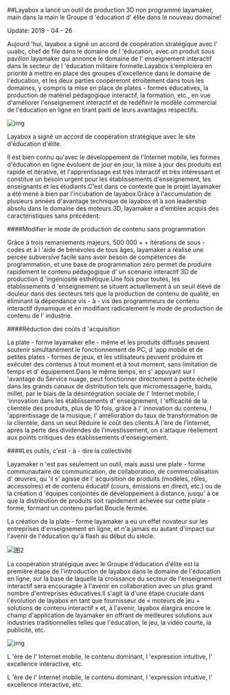 ##Layabox a lancé un outil de production 3D non programmé layamaker, main dans la main le Groupe d 'éducation d' élite dans le nouveau domaine!

Update: 2019 - 04 - 26

Aujourd 'hui, layabox a signé un accord de coopération stratégique avec l' uuabc, chef de file dans le domaine de l 'éducation, avec un produit sous pavillon layamaker qui annonce le domaine de l' enseignement interactif dans le secteur de l 'éducation militaire formelle.Layabox s'emploiera en priorité à mettre en place des groupes d'excellence dans le domaine de l'éducation, et les deux parties coopéreront étroitement dans tous les domaines, y compris la mise en place de plates - formes éducatives, la production de matériel pédagogique interactif, la formation, etc., en vue d'améliorer l'enseignement interactif et de redéfinir le modèle commercial de l'éducation en ligne en tirant parti de leurs avantages respectifs.



![img](img/1.jpg) 


Layabox a signé un accord de coopération stratégique avec le site d'éducation d'élite.



Il est bien connu qu'avec le développement de l'Internet mobile, les formes d'éducation en ligne évoluent de jour en jour, la mise à jour des produits est rapide et itérative, et l'apprentissage est très interactif et très intéressant et constitue un besoin urgent pour les établissements d'enseignement, les enseignants et les étudiants.C'est dans ce contexte que le projet layamaker a été mené à bien par l'incubation de layabox.Grâce à l'accumulation de plusieurs années d'avantage technique de layabox et à son leadership absolu dans le domaine des moteurs 3D, layamaker a d'emblée acquis des caractéristiques sans précédent:

####Modifier le mode de production de contenu sans programmation

Grâce à trois remaniements majeurs, 500 000 + + itérations de sous - codes et à l 'aide de bénévoles de tous âges, layamaker a réalisé une percée subversive facile sans avoir besoin de compétences de programmation, et une base de programmation zéro permet de produire rapidement le contenu pédagogique d' un scénario interactif 3D de production d 'ingéniosité esthétique.Une fois pour toutes, les établissements d 'enseignement se situent actuellement à un seuil élevé de douleur dans des secteurs tels que la production de contenu de qualité, en éliminant la dépendance vis - à - vis des programmeurs de contenu interactif dynamique et en modifiant radicalement le mode de production de contenu de l' industrie.



####Réduction des coûts d 'acquisition

La plate - forme layamaker elle - même et les produits diffusés peuvent soutenir simultanément le fonctionnement de PC, d 'app mobile et de petites plates - formes de jeux, et les utilisateurs peuvent produire et exécuter des contenus à tout moment et à tout moment, sans limitation de temps et d' équipement.Dans le même temps, en s' appuyant sur l 'avantage du Service nuage, peut fonctionner directement à petite échelle dans les grands canaux de distribution tels que micromessagerie, baidu, millet, par le biais de la désintégration sociale de l' Internet mobile, l 'innovation dans les établissements d' enseignement, l 'efficacité de la clientèle des produits, plus de 10 fois, grâce à l' innovation du contenu, l 'apprentissage de la musique, l' amélioration du taux de transformation de la clientèle, dans un seul.Réduire le coût des clients.À l'ère de l'Internet, après la perte des dividendes de l'investissement, on s'attaque réellement aux points critiques des établissements d'enseignement.



####Les outils, c'est - à - dire la collectivité

Layamaker n 'est pas seulement un outil, mais aussi une plate - forme communautaire de communication, de collaboration, de commercialisation d' œuvres, qu 'il s' agisse de l' acquisition de produits (modèles, rôles, accessoires) et de contenu éducatif (cours, émissions en direct, etc.) ou de la création d 'équipes conjointes de développement à distance, jusqu' à ce que la distribution de produits soit rapidement achevée sur cette plate - forme, formant un contenu parfait.Boucle fermée.



La création de la plate - forme layamaker a eu un effet novateur sur les entreprises d'enseignement en ligne, et n'a jamais eu autant d'impact sur l'avenir de l'éducation qu'à flash au début du siècle.

![图2](img/2.jpg)



La coopération stratégique avec le Groupe d'éducation d'élite est la première étape de l'introduction de layabox dans le domaine de l'éducation en ligne, sur la base de laquelle la croissance du secteur de l'enseignement interactif sera encouragée à l'avenir en collaboration avec un plus grand nombre d'entreprises éducatives.Il s'agit là d'une étape cruciale dans l'évolution de layabox en tant que fournisseur de « moteurs de jeu + solutions de contenu interactif » et, à l'avenir, layabox élargira encore le champ d'application de layamaker en offrant de meilleures solutions aux industries traditionnelles telles que l'éducation, le jeu, la vidéo courte, la publicité, etc.



![img](img/3.png) 




L 'ère de l' Internet mobile, le contenu dominant, l 'expression intuitive, l' excellence interactive, etc.







L 'ère de l' Internet mobile, le contenu dominant, l 'expression intuitive, l' excellence interactive, etc.